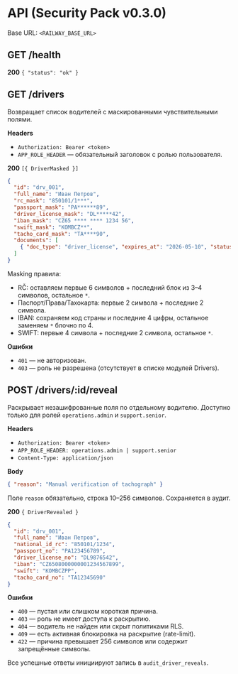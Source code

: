# API (Security Pack v0.3.0)

Base URL: `<RAILWAY_BASE_URL>`

## GET /health

**200** `{ "status": "ok" }`

## GET /drivers

Возвращает список водителей с маскированными чувствительными полями.

**Headers**

* `Authorization: Bearer <token>`
* `APP_ROLE_HEADER` — обязательный заголовок с ролью пользователя.

**200** `[{ DriverMasked }]`

```json
{
  "id": "drv_001",
  "full_name": "Иван Петров",
  "rc_mask": "850101/1***",
  "passport_mask": "PA******89",
  "driver_license_mask": "DL*****42",
  "iban_mask": "CZ65 **** **** 1234 56",
  "swift_mask": "KOMBCZ**",
  "tacho_card_mask": "TA****90",
  "documents": [
    { "doc_type": "driver_license", "expires_at": "2026-05-10", "status": "valid" }
  ]
}
```

Masking правила:

* RČ: оставляем первые 6 символов + последний блок из 3–4 символов, остальное `*`.
* Паспорт/Права/Тахокарта: первые 2 символа + последние 2 символа.
* IBAN: сохраняем код страны и последние 4 цифры, остальное заменяем `*` блочно по 4.
* SWIFT: первые 4 символа + последние 2 символа, остальное `*`.

**Ошибки**

* `401` — не авторизован.
* `403` — роль не разрешена (отсутствует в списке модулей Drivers).

## POST /drivers/:id/reveal

Раскрывает незашифрованные поля по отдельному водителю. Доступно только для ролей `operations.admin` и `support.senior`.

**Headers**

* `Authorization: Bearer <token>`
* `APP_ROLE_HEADER: operations.admin | support.senior`
* `Content-Type: application/json`

**Body**

```json
{ "reason": "Manual verification of tachograph" }
```

Поле `reason` обязательно, строка 10–256 символов. Сохраняется в аудит.

**200** `{ DriverRevealed }`

```json
{
  "id": "drv_001",
  "full_name": "Иван Петров",
  "national_id_rc": "850101/1234",
  "passport_no": "PA123456789",
  "driver_license_no": "DL9876542",
  "iban": "CZ6508000000001234567899",
  "swift": "KOMBCZPP",
  "tacho_card_no": "TA12345690"
}
```

**Ошибки**

* `400` — пустая или слишком короткая причина.
* `403` — роль не имеет доступа к раскрытию.
* `404` — водитель не найден или скрыт политиками RLS.
* `409` — есть активная блокировка на раскрытие (rate-limit).
* `422` — причина превышает 256 символов или содержит запрещённые символы.

Все успешные ответы инициируют запись в `audit_driver_reveals`.
